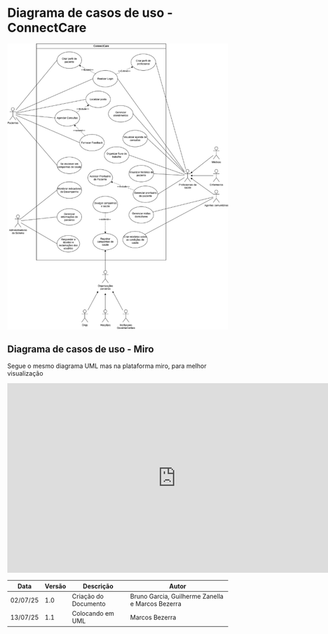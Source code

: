 
# Diagrama de casos de uso - ConnectCare

![Foto do diagrama de casos de uso do connect care](UC.png)

## Diagrama de casos de uso - Miro
Segue o mesmo diagrama UML mas na plataforma miro, para melhor visualização

<iframe width="768" height="432" src="https://miro.com/app/live-embed/uXjVIhhQSTE=/?embedMode=view_only_without_ui&moveToViewport=-8963,-946,3383,3383&embedId=747747756137" frameborder="0" scrolling="no" allow="fullscreen; clipboard-read; clipboard-write" allowfullscreen></iframe>


| Data     | Versão | Descrição             | Autor              |
| -------- | ------ | --------------------- | ------------------ |
| 02/07/25 | 1.0    | Criação do Documento  | Bruno Garcia, Guilherme Zanella e Marcos Bezerra     |
| 13/07/25 | 1.1    | Colocando em UML  | Marcos Bezerra     |